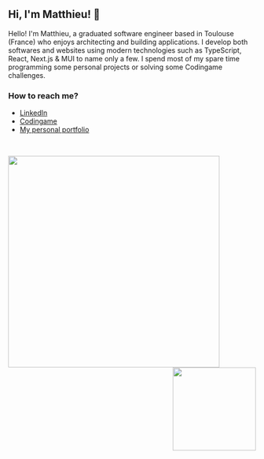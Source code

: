 ## Hi, I'm Matthieu! 👋

Hello! I'm Matthieu, a graduated software engineer based in Toulouse (France) who enjoys architecting and building applications. I develop both softwares and websites using modern technologies such as TypeScript, React, Next.js & MUI to name only a few. I spend most of my spare time programming some personal projects or solving some Codingame challenges.

### How to reach me?
- [LinkedIn](https://www.linkedin.com/in/matthieu-locussol) 
- [Codingame](https://www.codingame.com/profile/b4e21e2f40f6232bcedf4fc58b5f37729870931) 
- [My personal portfolio](http://www.matthieu-locussol.com) 

<br />

<p>
  <img align="left" src="https://github-readme-stats-kir6q1p53-matthieu-locussol.vercel.app/api?username=matthieu-locussol&title_color=64FFDA&bg_color=0A192F&text_color=E6F1FF&border_color=64FFDA&show_icons=true&include_all_commits=true&count_private=true&icon_color=64FFDA" width="430" />

  <img align="right" src="https://github-readme-stats-kir6q1p53-matthieu-locussol.vercel.app/api/top-langs/?username=matthieu-locussol&title_color=64FFDA&bg_color=0A192F&text_color=E6F1FF&border_color=64FFDA&layout=compact&langs_count=6" height="169.39" />
</p>
